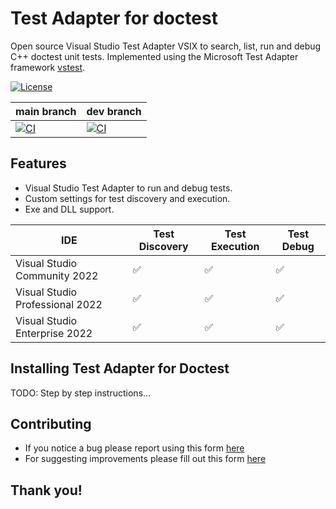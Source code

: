 # Test Adapter for doctest
Open source Visual Studio Test Adapter VSIX to search, list, run and debug C++ doctest unit tests. Implemented using the Microsoft Test Adapter framework [vstest](https://github.com/microsoft/vstest).

[![License](https://img.shields.io/badge/license-MIT-blue.svg)](LICENSE.txt) 

| main branch | dev branch |
|--|--|
| [![CI](https://github.com/comfyjase/DoctestTestAdapter/actions/workflows/ci.yml/badge.svg?branch=main)](https://github.com/comfyjase/DoctestTestAdapter/actions/workflows/ci.yml) | [![CI](https://github.com/comfyjase/DoctestTestAdapter/actions/workflows/ci.yml/badge.svg?branch=dev)](https://github.com/comfyjase/DoctestTestAdapter/actions/workflows/ci.yml) |

## Features
* Visual Studio Test Adapter to run and debug tests.
* Custom settings for test discovery and execution.
* Exe and DLL support.

| IDE | Test Discovery | Test Execution | Test Debug |
|---|---|---|---|
| Visual Studio Community 2022 | ✅ | ✅ | ✅ |
| Visual Studio Professional 2022 | ✅ | ✅ | ✅ |
| Visual Studio Enterprise 2022 | ✅ | ✅ | ✅ |

## Installing Test Adapter for Doctest
TODO: Step by step instructions...

## Contributing
* If you notice a bug please report using this form [here](https://github.com/comfyjase/DoctestTestAdapter/issues/new?template=bug_report.yml)
* For suggesting improvements please fill out this form [here](https://github.com/comfyjase/DoctestTestAdapter/issues/new?template=feature_proposal.yml)

## Thank you!
